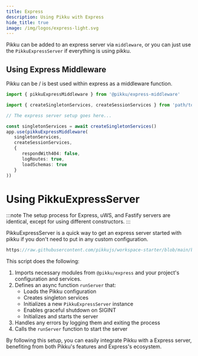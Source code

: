 ```yaml
---
title: Express
description: Using Pikku with Express
hide_title: true
image: /img/logos/express-light.svg
---
```


<DocHeaderHero title={frontMatter.title} image={frontMatter.image} />

Pikku can be added to an express server via `middleware`, or you can just use the `PikkuExpressServer` if everything is using pikku.

## Using Express Middleware

Pikku can be / is best used within express as a middleware function.

```typescript title="Express middleware"
import { pikkuExpressMiddleware } from '@pikku/express-middleware'

import { createSingletonServices, createSessionServices } from 'path/to/pikku-bootstrap.ts'

// The express server setup goes here...

const singletonServices = await createSingletonServices()
app.use(pikkuExpressMiddleware(
   singletonServices, 
   createSessionServices, 
   {
      respondWith404: false,
      logRoutes: true,
      loadSchemas: true
   }
))
```

# Using PikkuExpressServer 

:::note
The setup process for Express, uWS, and Fastify servers are identical, except for using different constructors.
:::

PikkuExpressServer is a quick way to get an express server started with pikku if you don't need to put in any custom configuration. 

```typescript reference title="Express start"
https://raw.githubusercontent.com/pikkujs/workspace-starter/blob/main/backends/express/bin/start.ts
```

This script does the following:

1. Imports necessary modules from `@pikku/express` and your project's configuration and services.
2. Defines an async function `runServer` that:
   - Loads the Pikku configuration
   - Creates singleton services
   - Initializes a new `PikkuExpressServer` instance
   - Enables graceful shutdown on SIGINT
   - Initializes and starts the server
3. Handles any errors by logging them and exiting the process
4. Calls the `runServer` function to start the server

By following this setup, you can easily integrate Pikku with a Express server, benefiting from both Pikku's features and Express's ecosystem.
